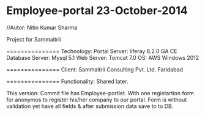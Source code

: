 Employee-portal 23-October-2014
===============
//Autor: Nitin Kumar Sharma

Project for Sammaitrii

===============
Technology: 
Portal Server: liferay 6.2.0 GA CE
Database Server: Mysql 5.1
Web Server: Tomcat 7.0
OS: AWS Windows 2012

===============
Client: Sammaitrii Consulting Pvt. Ltd. Faridabad

===============
Functionality:
Shared later.

This version:
Commit file has Employee-portlet.
With one registartion form for anonymos to register his/her company to our portal.
Form is without validation yet have all fields & after submission data save to to DB.




